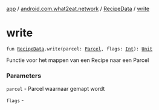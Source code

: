 [app](../../index.md) / [android.com.what2eat.network](../index.md) / [RecipeData](index.md) / [write](./write.md)

# write

`fun `[`RecipeData`](index.md)`.write(parcel: `[`Parcel`](https://developer.android.com/reference/android/os/Parcel.html)`, flags: `[`Int`](https://kotlinlang.org/api/latest/jvm/stdlib/kotlin/-int/index.html)`): `[`Unit`](https://kotlinlang.org/api/latest/jvm/stdlib/kotlin/-unit/index.html)

Functie voor het mappen van een Recipe naar een Parcel

### Parameters

`parcel` - Parcel waarnaar gemapt wordt

`flags` - 